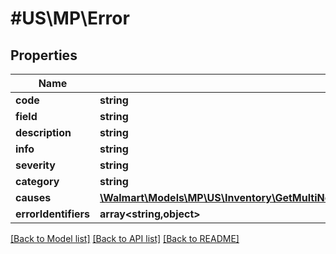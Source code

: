 # #US\MP\Error

## Properties

Name | Type | Description | Notes
------------ | ------------- | ------------- | -------------
**code** | **string** |  |
**field** | **string** |  | [optional]
**description** | **string** |  | [optional]
**info** | **string** |  | [optional]
**severity** | **string** |  | [optional]
**category** | **string** |  | [optional]
**causes** | [**\Walmart\Models\MP\US\Inventory\GetMultiNodeInventoryForSkuAndAllShipnodes200ResponseNodesInnerErrorsInnerCausesInner[]**](GetMultiNodeInventoryForSkuAndAllShipnodes200ResponseNodesInnerErrorsInnerCausesInner.md) |  | [optional]
**errorIdentifiers** | **array<string,object>** |  | [optional]


[[Back to Model list]](../) [[Back to API list]](../../Api/US/MP) [[Back to README]](../../README.md)
